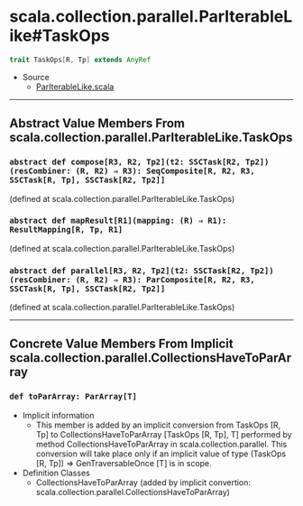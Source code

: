 
#              scala.collection.parallel.ParIterableLike#TaskOps              #

```scala
trait TaskOps[R, Tp] extends AnyRef
```

* Source
  * [ParIterableLike.scala](https://github.com/scala/scala/tree/6d09a1ba5f/src/library/scala/collection/parallel/ParIterableLike.scala#L1)


--------------------------------------------------------------------------------
 Abstract Value Members From scala.collection.parallel.ParIterableLike.TaskOps
--------------------------------------------------------------------------------


### `abstract def compose[R3, R2, Tp2](t2: SSCTask[R2, Tp2])(resCombiner: (R, R2) ⇒ R3): SeqComposite[R, R2, R3, SSCTask[R, Tp], SSCTask[R2, Tp2]]` ###

(defined at scala.collection.parallel.ParIterableLike.TaskOps)


### `abstract def mapResult[R1](mapping: (R) ⇒ R1): ResultMapping[R, Tp, R1]` ###

(defined at scala.collection.parallel.ParIterableLike.TaskOps)


### `abstract def parallel[R3, R2, Tp2](t2: SSCTask[R2, Tp2])(resCombiner: (R, R2) ⇒ R3): ParComposite[R, R2, R3, SSCTask[R, Tp], SSCTask[R2, Tp2]]` ###

(defined at scala.collection.parallel.ParIterableLike.TaskOps)


--------------------------------------------------------------------------------
Concrete Value Members From Implicit scala.collection.parallel.CollectionsHaveToParArray
--------------------------------------------------------------------------------


### `def toParArray: ParArray[T]`                                            ###

* Implicit information
  * This member is added by an implicit conversion from TaskOps [R, Tp] to
    CollectionsHaveToParArray [TaskOps [R, Tp], T] performed by method
    CollectionsHaveToParArray in scala.collection.parallel. This conversion will
    take place only if an implicit value of type (TaskOps [R, Tp]) ⇒
    GenTraversableOnce [T] is in scope.
* Definition Classes
  * CollectionsHaveToParArray
(added by implicit convertion: scala.collection.parallel.CollectionsHaveToParArray)
